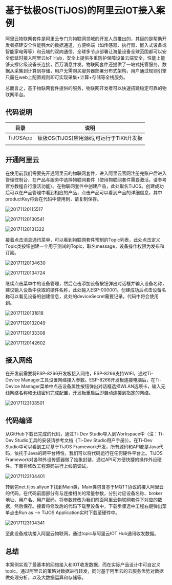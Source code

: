 # 基于钛极OS(TiJOS)的阿里云IOT接入案例

阿里云物联网套件是阿里云专门为物联网领域的开发人员推出的，其目的是帮助开发者搭建安全性能强大的数据通道，方便终端（如传感器、执行器、嵌入式设备或智能家电等等）和云端的双向通信。全球多节点部署让海量设备全球范围都可以安全低延时接入阿里云IoT Hub，安全上提供多重防护保障设备云端安全，性能上能够支撑亿级设备长连接，百万消息并发。物联网套件还提供了一站式托管服务，数据从采集到计算到存储，用户无需购买服务器部署分布式架构，用户通过规则引擎只需在web上配置规则即可实现采集+计算+存储等全栈服务。

总而言之，基于物联网套件提供的服务，物联网开发者可以快速搭建稳定可靠的物联网平台。

## 代码说明

| 目录       | 说明                           |
| -------- | ---------------------------- |
| TiJOSApp | 钛极OS(TiJOS)应用源码,可运行于TiKit开发板 |
|          |                              |



## 开通阿里云

在使用前我们需要先开通阿里云的物联网套件，进入阿里云官网注册完账户后进入管理控制台，在产品与服务中选择物联网套件（使用物联网套件需要激活，请参考官方教程自行激活功能）。在物联网套件中创建产品，此处取名TiJOS。创建成功后可以在产品管理中看到相应的产品，点击产品可以看到产品的详细信息，其中productKey将会在代码中使用到，请复制保存。

![20171120115517](./img/20171120115517.png)

![20171120130541](./img/20171120130541.png)

![20171120131322](./img/20171120131322.png)

接着点击消息通讯菜单，可以看到物联网套件预制的Topic列表，此处点击定义Topic类按钮创建一个用于测试的Topic，取名message，设备操作权限为发布和订阅。

![20171120134630](./img/20171120134630.png)

![20171120134724](./img/20171120134724.png)

继续点击菜单中的设备管理，然后点击添加设备按钮弹出对话框并输入设备名称，建议输入设备中获取的硬件名称，此处输入ESP-000001。创建成功后点击设备名称可以看见设备的创建信息，此处的deviceSecret需要记录，代码中将会使用到。

![20171120131818](./img/20171120131818.png)

![20171120132049](./img/20171120132049.png)

![20171120133308](./img/20171120133308.png)

![20171120142602](./img/20171120142602.png)

## 接入网络

在开发前需要将ESP-8266开发板接入网络，ESP-8266支持WIFI，通过Ti-Device Manager工具设置网络接入参数。ESP-8266开发板连接电脑后，在Ti-Device Manager菜单中点击设备属性按钮弹出对话框选择WLAN选项卡，输入无线网络名称和无线密码完成配置，开发板重启后即自动连接到指定的网络。

![20171123103501](./img/20171123103501.png)

## 代码编译

从GitHub下载已完成的代码，通过Ti-Dev Studio导入到Workspace中（注：Ti-Dev Studio工具的安装请参考文档《Ti-Dev Studio用户手册》）。在Ti-Dev Studio中可以看到工程基于TiJOS Framework开发，所有源码和API都是Java代码，依托于Java的跨平台特性，我们可以将代码运行在任何硬件平台上。TiJOS Framework对各种外设传感器做了抽象封装，通过API可方便快捷的操作外设硬件。下面将修改工程源码进行上线前调试。

![20171123104401](./img/20171123104401.png)

转到包net.tijos.aliyun下找到Main类，Main类包含基于MQTT协议的接入阿里云的代码，在代码前面部分有与连接相关的常量参数，分别对应设备名称、broker地址、用户名、用户密码。将参数修改为我们前面阿里云物联网套件下对应的数据，然后保存。接着将修改后的代码下载至设备中，下载步骤选中工程右键弹出菜单点击Run as --> TiJOS Application实时下载至硬件中。

![20171123104341](./img/20171123104341.png)

至此设备成功接入阿里云物联网，通过topic与阿里云IOT Hub通讯收发数据。

## 总结

本案例实现了最基本的网络接入和IOT收发数据，而在实际产品设计中可自定义topic，通过阿里云的策略对数据进行转发，同时基于阿里云的云服务优势对数据做处理分析，以及大数据运算和存储等。